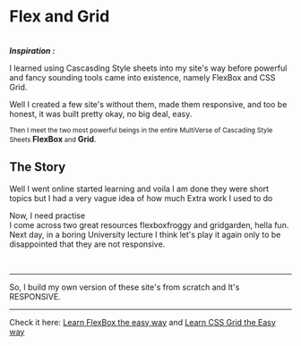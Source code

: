 <h1><strong>Flex and Grid</strong></h1>
<br><strong><em>Inspiration :</em></strong><p>I learned using Cascasding Style sheets into my site's way before powerful and fancy sounding tools came into existence, namely FlexBox and CSS Grid.</p>
<p>Well I created a few site's without them, made them responsive, and too be honest, it was built pretty okay, no big deal, easy.</p>
<small>Then I meet the two most powerful beings in the entire MultiVerse of Cascading Style Sheets</small><strong> FlexBox</strong><small> and</small><strong> Grid</strong>.<br>
<h2>The Story</h2>
<p>Well I went online started learning and voila I am done they were short topics but I had a very vague idea of how much Extra work I used to do</p>
<p>Now, I need practise<br>
I come across two great resources flexboxfroggy and gridgarden, hella fun. Next day, in a boring University lecture I think let's play it again only to be disappointed that they are not responsive.</p>
<br><hr><p>So, I build my own version of these site's from scratch and It's RESPONSIVE.<br><hr>
Check it here: <a href="https://ilovecss.ml/">Learn FlexBox the easy way</a> and <a href="https://ilovecss.ml/cssgrid/">Learn CSS Grid the Easy way</a>
